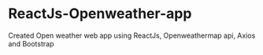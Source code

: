 # ReactJs-Openweather-app
Created Open weather web app using ReactJs, Openweathermap api, Axios and Bootstrap
